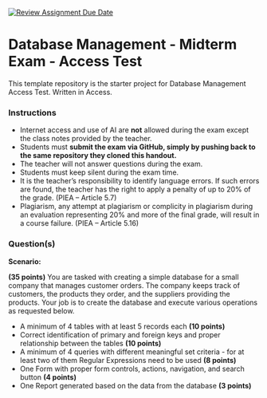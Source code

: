 [![Review Assignment Due Date](https://classroom.github.com/assets/deadline-readme-button-22041afd0340ce965d47ae6ef1cefeee28c7c493a6346c4f15d667ab976d596c.svg)](https://classroom.github.com/a/_1T8rnaI)
# Database Management - Midterm Exam - Access Test 

This template repository is the starter project for Database Management Access Test. Written in Access.

### Instructions

- Internet access and use of AI are **not** allowed during the exam except the class notes provided by the teacher.
- Students must **submit the exam via GitHub, simply by pushing back to the same repository they cloned this handout.**
- The teacher will not answer questions during the exam.
- Students must keep silent during the exam time.
- It is the teacher’s responsibility to identify language errors. If such errors are found, the teacher has the right to apply a penalty of up to 20% of the grade. (PIEA – Article 5.7)
- Plagiarism, any attempt at plagiarism or complicity in plagiarism during an evaluation representing 20% and more of the final grade, will result in a course failure. (PIEA – Article 5.16)

### Question(s)

**Scenario:**

**(35 points)** You are tasked with creating a simple database for a small company that manages customer orders. The company keeps track of customers, the products they order, and the suppliers providing the products. Your job is to create the database and execute various operations as requested below.

- A minimum of 4 tables with at least 5 records each **(10 points)**
- Correct identification of primary and foreign keys and proper relationship between the tables **(10 points)**
- A minimum of 4 queries with different meaningful set criteria - for at least two of them Regular Expressions need to be used **(8 points)**
- One Form with proper form controls, actions, navigation, and search button **(4 points)**
- One Report generated based on the data from the database **(3 points)**

